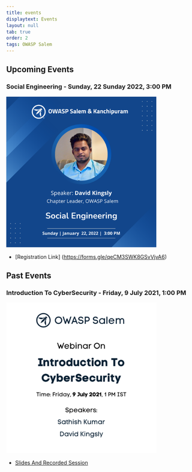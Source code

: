 ```yaml
---
title: events
displaytext: Events
layout: null
tab: true
order: 2
tags: OWASP Salem
---
```


## Upcoming Events
### Social Engineering - Sunday, 22 Sunday 2022, 3:00 PM

<img src="assets/images/Social_Engineering.png" width="400" height="400" />

- [Registration Link] (https://forms.gle/qeCM3SWK8GSvVjvA6)

## Past Events
### Introduction To CyberSecurity - Friday, 9 July 2021, 1:00 PM

<img src="assets/images/Introduction_CyberSecurity.png" width="400" height="400" />

- [Slides And Recorded Session](https://drive.google.com/drive/folders/1WTKWZgOTybveU5Wvmjt6tVHQilKksBJN?usp=sharing)
